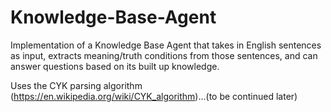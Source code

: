 # Knowledge-Base-Agent
Implementation of a Knowledge Base Agent that takes in English sentences as input, extracts meaning/truth conditions from those sentences, and can answer questions based on its built up knowledge.

Uses the CYK parsing algorithm (https://en.wikipedia.org/wiki/CYK_algorithm)...(to be continued later)
